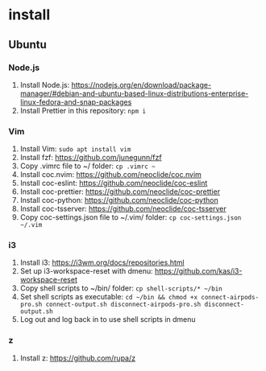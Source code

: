 # install

## Ubuntu

### Node.js

1. Install Node.js: https://nodejs.org/en/download/package-manager/#debian-and-ubuntu-based-linux-distributions-enterprise-linux-fedora-and-snap-packages
2. Install Prettier in this repository: `npm i`

### Vim

1. Install Vim: `sudo apt install vim`
2. Install fzf: https://github.com/junegunn/fzf
3. Copy .vimrc file to ~/ folder: `cp .vimrc ~`
4. Install coc.nvim: https://github.com/neoclide/coc.nvim
5. Install coc-eslint: https://github.com/neoclide/coc-eslint
6. Install coc-prettier: https://github.com/neoclide/coc-prettier
7. Install coc-python: https://github.com/neoclide/coc-python
8. Install coc-tsserver: https://github.com/neoclide/coc-tsserver
9. Copy coc-settings.json file to ~/.vim/ folder: `cp coc-settings.json ~/.vim`

### i3

1. Install i3: https://i3wm.org/docs/repositories.html
2. Set up i3-workspace-reset with dmenu: https://github.com/kas/i3-workspace-reset
3. Copy shell scripts to ~/bin/ folder: `cp shell-scripts/* ~/bin`
4. Set shell scripts as executable: `cd ~/bin && chmod +x connect-airpods-pro.sh connect-output.sh disconnect-airpods-pro.sh disconnect-output.sh`
5. Log out and log back in to use shell scripts in dmenu

### z

1. Install z: https://github.com/rupa/z
